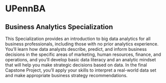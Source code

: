 # UPennBA
## Business Analytics Specialization

This Specialization provides an introduction to big data analytics for all business professionals, including those with no prior analytics experience. You’ll learn how data analysts describe, predict, and inform business decisions in the specific areas of marketing, human resources, finance, and operations, and you’ll develop basic data literacy and an analytic mindset that will help you make strategic decisions based on data. In the final Capstone Project, you’ll apply your skills to interpret a real-world data set and make appropriate business strategy recommendations.
